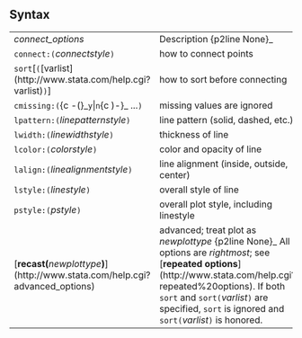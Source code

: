 ## Syntax

<table class="standard">
<colgroup>
<col style="width: 50%" />
<col style="width: 50%" />
</colgroup>
<tbody>
<tr class="odd">
<td><var class="command">connect_options</var></td>
<td>Description <span>{p2line None}_</td>
</tr>
<tr class="even">
<td><code class="command">connect:(</code><var class="command">connectstyle</var><code class="command">)</code></td>
<td>how to connect points</td>
</tr>
<tr class="odd">
<td><code class="command">sort</code>[<code class="command">(</code>[varlist](http://www.stata.com/help.cgi?varlist)<code class="command">)</code>]</td>
<td>how to sort before connecting</td>
</tr>
<tr class="even">
<td><code class="command">cmissing:(</code><span data-options="-(">{c -(}_<code class="command">y</code>|<code class="command">n</code><span data-options=")-">{c )-}_ ...<code class="command">)</code></td>
<td>missing values are ignored</td>
</tr>
<tr class="odd">
<td><code class="command">lpattern:(</code><var class="command">linepatternstyle</var><code class="command">)</code></td>
<td>line pattern (solid, dashed, etc.)</td>
</tr>
<tr class="even">
<td><code class="command">lwidth:(</code><var class="command">linewidthstyle</var><code class="command">)</code></td>
<td>thickness of line</td>
</tr>
<tr class="odd">
<td><code class="command">lcolor:(</code><var class="command">colorstyle</var><code class="command">)</code></td>
<td>color and opacity of line</td>
</tr>
<tr class="even">
<td><code class="command">lalign:(</code><var class="command">linealignmentstyle</var><code class="command">)</code></td>
<td>line alignment (inside, outside, center)</td>
</tr>
<tr class="odd">
<td><code class="command">lstyle:(</code><var class="command">linestyle</var><code class="command">)</code></td>
<td>overall style of line</td>
</tr>
<tr class="even">
<td><code class="command">pstyle:(</code><var class="command">pstyle</var><code class="command">)</code></td>
<td>overall plot style, including linestyle</td>
</tr>
<tr class="odd">
<td>[<strong>recast(</strong><var class="command">newplottype</var><strong>)</strong>](http://www.stata.com/help.cgi?advanced_options)</td>
<td>advanced; treat plot as <var class="command">newplottype</var> <span>{p2line None}_
All options are <var class="command">rightmost</var>; see [<strong>repeated options</strong>](http://www.stata.com/help.cgi?repeated%20options). If both <code class="command">sort</code> and <code class="command">sort(</code><var class="command">varlist</var><code class="command">)</code> are specified, <code class="command">sort</code> is ignored and <code class="command">sort(</code><var class="command">varlist</var><code class="command">)</code> is honored.</td>
</tr>
</tbody>
</table>
